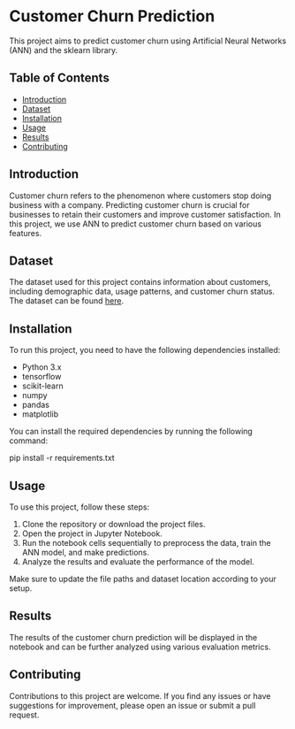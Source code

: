# Customer Churn Prediction

This project aims to predict customer churn using Artificial Neural Networks (ANN) and the sklearn library.

## Table of Contents
- [Introduction](#introduction)
- [Dataset](#dataset)
- [Installation](#installation)
- [Usage](#usage)
- [Results](#results)
- [Contributing](#contributing)


## Introduction

Customer churn refers to the phenomenon where customers stop doing business with a company. Predicting customer churn is crucial for businesses to retain their customers and improve customer satisfaction. In this project, we use ANN to predict customer churn based on various features.

## Dataset

The dataset used for this project contains information about customers, including demographic data, usage patterns, and customer churn status. The dataset can be found [here](link_to_dataset).

## Installation

To run this project, you need to have the following dependencies installed:

- Python 3.x
- tensorflow
- scikit-learn
- numpy
- pandas
- matplotlib

You can install the required dependencies by running the following command:

pip install -r requirements.txt


## Usage

To use this project, follow these steps:

1. Clone the repository or download the project files.
2. Open the project in Jupyter Notebook.
3. Run the notebook cells sequentially to preprocess the data, train the ANN model, and make predictions.
4. Analyze the results and evaluate the performance of the model.

Make sure to update the file paths and dataset location according to your setup.

## Results

The results of the customer churn prediction will be displayed in the notebook and can be further analyzed using various evaluation metrics.

## Contributing

Contributions to this project are welcome. If you find any issues or have suggestions for improvement, please open an issue or submit a pull request.

